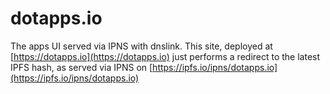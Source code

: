 # dotapps.io

The apps UI served via IPNS with dnslink. This site, deployed at [https://dotapps.io](https://dotapps.io) just performs a redirect to the latest IPFS hash, as served via IPNS on [https://ipfs.io/ipns/dotapps.io](https://ipfs.io/ipns/dotapps.io)
